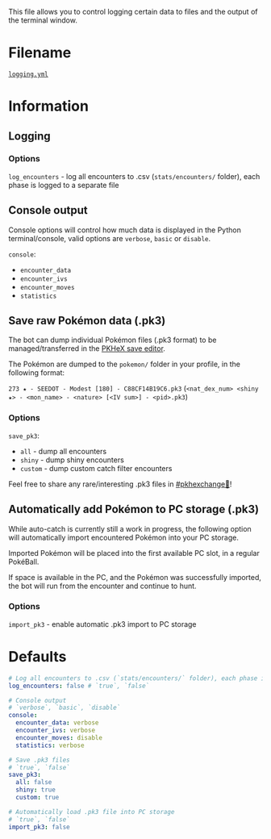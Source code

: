 This file allows you to control logging certain data to files and the output of the terminal window.

# Filename
[`logging.yml`](https://github.com/40Cakes/pokebot-gen3/blob/main/profiles/logging.yml)

# Information
## Logging
### Options
`log_encounters` - log all encounters to .csv (`stats/encounters/` folder), each phase is logged to a separate file

## Console output
Console options will control how much data is displayed in the Python terminal/console, valid options are `verbose`, `basic` or `disable`.

`console`:
- `encounter_data`
- `encounter_ivs`
- `encounter_moves`
- `statistics`

## Save raw Pokémon data (.pk3)
The bot can dump individual Pokémon files (.pk3 format) to be managed/transferred in the [PKHeX save editor](https://github.com/kwsch/PKHeX).

The Pokémon are dumped to the `pokemon/` folder in your profile, in the following format:

`273 ★ - SEEDOT - Modest [180] - C88CF14B19C6.pk3` (`<nat_dex_num> <shiny ★> - <mon_name> - <nature> [<IV sum>] - <pid>.pk3`)

### Options
`save_pk3`:
- `all` - dump all encounters
- `shiny` - dump shiny encounters
- `custom` - dump custom catch filter encounters

Feel free to share any rare/interesting .pk3 files in [#pkhexchange💱](https://discord.com/channels/1057088810950860850/1123523909745135616)!

## Automatically add Pokémon to PC storage (.pk3)
While auto-catch is currently still a work in progress, the following option will automatically import encountered Pokémon into your PC storage.

Imported Pokémon will be placed into the first available PC slot, in a regular PokéBall.

If space is available in the PC, and the Pokémon was successfully imported, the bot will run from the encounter and continue to hunt.

### Options
`import_pk3` - enable automatic .pk3 import to PC storage

# Defaults
```yml
# Log all encounters to .csv (`stats/encounters/` folder), each phase is logged to a separate file
log_encounters: false # `true`, `false`

# Console output
# `verbose`, `basic`, `disable`
console:
  encounter_data: verbose
  encounter_ivs: verbose
  encounter_moves: disable
  statistics: verbose

# Save .pk3 files
# `true`, `false`
save_pk3:
  all: false
  shiny: true
  custom: true

# Automatically load .pk3 file into PC storage
# `true`, `false`
import_pk3: false
```